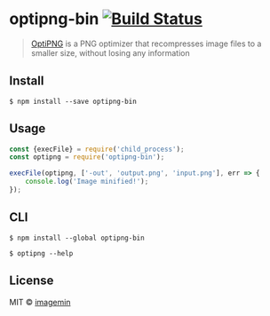 # optipng-bin [![Build Status](https://travis-ci.org/imagemin/optipng-bin.svg?branch=master)](https://travis-ci.org/imagemin/optipng-bin)

> [OptiPNG](http://optipng.sourceforge.net) is a PNG optimizer that recompresses image files to a smaller size, without losing any information


## Install

```
$ npm install --save optipng-bin
```


## Usage

```js
const {execFile} = require('child_process');
const optipng = require('optipng-bin');

execFile(optipng, ['-out', 'output.png', 'input.png'], err => {
	console.log('Image minified!');
});
```


## CLI

```
$ npm install --global optipng-bin
```

```
$ optipng --help
```


## License

MIT © [imagemin](https://github.com/imagemin)
